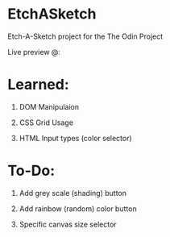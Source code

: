 # EtchASketch
Etch-A-Sketch project for the The Odin Project


Live preview @: 

Learned:
========
1) DOM Manipulaion

2) CSS Grid Usage

3) HTML Input types (color selector)

To-Do:
======
1) Add grey scale (shading) button

2) Add rainbow (random) color button

3) Specific canvas size selector
